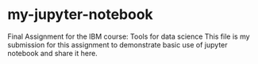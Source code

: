 # my-jupyter-notebook
Final Assignment for the IBM course: Tools for data science
This file is my submission for this assignment to demonstrate basic use of jupyter notebook and share it here.
